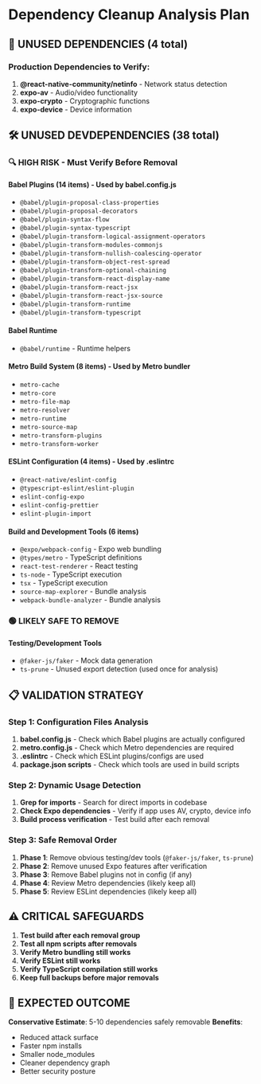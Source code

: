 # Dependency Cleanup Analysis Plan

## 🎯 **UNUSED DEPENDENCIES (4 total)**

### **Production Dependencies to Verify:**
1. **@react-native-community/netinfo** - Network status detection
2. **expo-av** - Audio/video functionality  
3. **expo-crypto** - Cryptographic functions
4. **expo-device** - Device information

## 🛠️ **UNUSED DEVDEPENDENCIES (38 total)**

### **🔍 HIGH RISK - Must Verify Before Removal**

#### **Babel Plugins (14 items)** - Used by babel.config.js
- `@babel/plugin-proposal-class-properties`
- `@babel/plugin-proposal-decorators` 
- `@babel/plugin-syntax-flow`
- `@babel/plugin-syntax-typescript`
- `@babel/plugin-transform-logical-assignment-operators`
- `@babel/plugin-transform-modules-commonjs`
- `@babel/plugin-transform-nullish-coalescing-operator`
- `@babel/plugin-transform-object-rest-spread`
- `@babel/plugin-transform-optional-chaining`
- `@babel/plugin-transform-react-display-name`
- `@babel/plugin-transform-react-jsx`
- `@babel/plugin-transform-react-jsx-source`
- `@babel/plugin-transform-runtime`
- `@babel/plugin-transform-typescript`

#### **Babel Runtime**
- `@babel/runtime` - Runtime helpers

#### **Metro Build System (8 items)** - Used by Metro bundler
- `metro-cache`
- `metro-core` 
- `metro-file-map`
- `metro-resolver`
- `metro-runtime`
- `metro-source-map`
- `metro-transform-plugins`
- `metro-transform-worker`

#### **ESLint Configuration (4 items)** - Used by .eslintrc
- `@react-native/eslint-config`
- `@typescript-eslint/eslint-plugin`
- `eslint-config-expo`
- `eslint-config-prettier`
- `eslint-plugin-import`

#### **Build and Development Tools (6 items)**
- `@expo/webpack-config` - Expo web bundling
- `@types/metro` - TypeScript definitions
- `react-test-renderer` - React testing
- `ts-node` - TypeScript execution
- `tsx` - TypeScript execution
- `source-map-explorer` - Bundle analysis
- `webpack-bundle-analyzer` - Bundle analysis

### **🟢 LIKELY SAFE TO REMOVE**

#### **Testing/Development Tools**
- `@faker-js/faker` - Mock data generation
- `ts-prune` - Unused export detection (used once for analysis)

## 📋 **VALIDATION STRATEGY**

### **Step 1: Configuration Files Analysis**
1. **babel.config.js** - Check which Babel plugins are actually configured
2. **metro.config.js** - Check which Metro dependencies are required
3. **.eslintrc** - Check which ESLint plugins/configs are used
4. **package.json scripts** - Check which tools are used in build scripts

### **Step 2: Dynamic Usage Detection**
1. **Grep for imports** - Search for direct imports in codebase
2. **Check Expo dependencies** - Verify if app uses AV, crypto, device info
3. **Build process verification** - Test build after each removal

### **Step 3: Safe Removal Order**
1. **Phase 1**: Remove obvious testing/dev tools (`@faker-js/faker`, `ts-prune`)
2. **Phase 2**: Remove unused Expo features after verification
3. **Phase 3**: Remove Babel plugins not in config (if any)
4. **Phase 4**: Review Metro dependencies (likely keep all)
5. **Phase 5**: Review ESLint dependencies (likely keep all)

## ⚠️ **CRITICAL SAFEGUARDS**

1. **Test build after each removal group**
2. **Test all npm scripts after removals**  
3. **Verify Metro bundling still works**
4. **Verify ESLint still works**
5. **Verify TypeScript compilation still works**
6. **Keep full backups before major removals**

## 🎯 **EXPECTED OUTCOME**

**Conservative Estimate**: 5-10 dependencies safely removable
**Benefits**:
- Reduced attack surface
- Faster npm installs  
- Smaller node_modules
- Cleaner dependency graph
- Better security posture